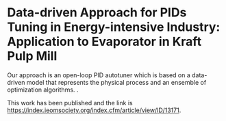 # Data-driven Approach for PIDs Tuning in Energy-intensive Industry: Application to Evaporator in Kraft Pulp Mill

Our approach is an open-loop PID autotuner which is based on a data-driven model that represents the physical process and an ensemble of optimization algorithms. .

This work has been published and the link is https://index.ieomsociety.org/index.cfm/article/view/ID/13171.
